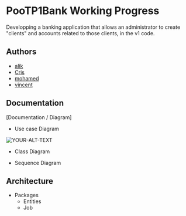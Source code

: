 
# PooTP1Bank Working Progress
Developping a banking application that allows an administrator to create "clients" and accounts related to those clients, in the v1 code.


## Authors

- [alik](https://github.com/alikozmanov)
- [Cris](https://github.com/CrissS-art)
- [mohamed](https://github.com/mohamed25100)
- [vincent](https://github.com/FMSVincent)




## Documentation

[Documentation / Diagram]

- Use case Diagram
<picture>
 <source media="(prefers-color-scheme: dark)" srcset="https://fastly.picsum.photos/id/180/200/300.jpg?hmac=EC8Kweq0GgryGedfHPQFsFTXsZ8NgHaYU5ZnhoGkPLA">
 <source media="(prefers-color-scheme: light)" srcset="https://fastly.picsum.photos/id/180/200/300.jpg?hmac=EC8Kweq0GgryGedfHPQFsFTXsZ8NgHaYU5ZnhoGkPLA">
 <img alt="YOUR-ALT-TEXT" src="YOUR-DEFAULT-IMAGE">
</picture>

- Class Diagram

- Sequence Diagram


## Architecture

- Packages
    - Entities
    - Job
